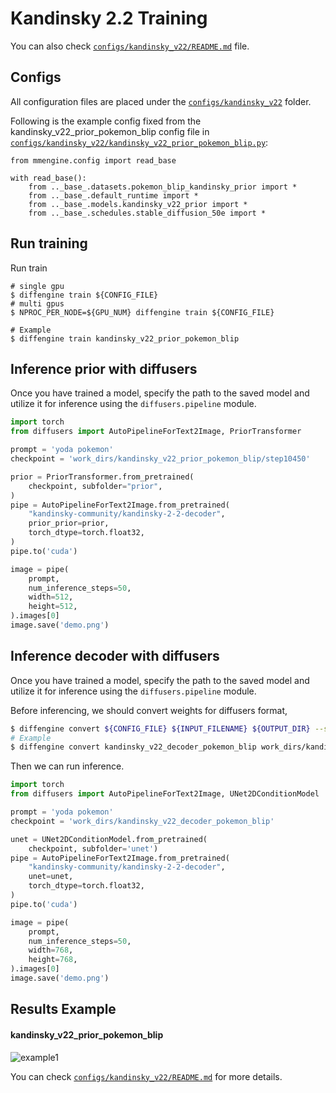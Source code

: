 # Kandinsky 2.2 Training

You can also check [`configs/kandinsky_v22/README.md`](https://github.com/okotaku/diffengine/tree/main/diffengine/configs/kandinsky_v22/README.md) file.

## Configs

All configuration files are placed under the [`configs/kandinsky_v22`](https://github.com/okotaku/diffengine/tree/main/diffengine/configs/kandinsky_v22/) folder.

Following is the example config fixed from the kandinsky_v22_prior_pokemon_blip config file in [`configs/kandinsky_v22/kandinsky_v22_prior_pokemon_blip.py`](https://github.com/okotaku/diffengine/tree/main/diffengine/configs/kandinsky_v22/kandinsky_v22_prior_pokemon_blip.py):

```
from mmengine.config import read_base

with read_base():
    from .._base_.datasets.pokemon_blip_kandinsky_prior import *
    from .._base_.default_runtime import *
    from .._base_.models.kandinsky_v22_prior import *
    from .._base_.schedules.stable_diffusion_50e import *
```

## Run training

Run train

```
# single gpu
$ diffengine train ${CONFIG_FILE}
# multi gpus
$ NPROC_PER_NODE=${GPU_NUM} diffengine train ${CONFIG_FILE}

# Example
$ diffengine train kandinsky_v22_prior_pokemon_blip
```

## Inference prior with diffusers

Once you have trained a model, specify the path to the saved model and utilize it for inference using the `diffusers.pipeline` module.

```py
import torch
from diffusers import AutoPipelineForText2Image, PriorTransformer

prompt = 'yoda pokemon'
checkpoint = 'work_dirs/kandinsky_v22_prior_pokemon_blip/step10450'

prior = PriorTransformer.from_pretrained(
    checkpoint, subfolder="prior",
)
pipe = AutoPipelineForText2Image.from_pretrained(
    "kandinsky-community/kandinsky-2-2-decoder",
    prior_prior=prior,
    torch_dtype=torch.float32,
)
pipe.to('cuda')

image = pipe(
    prompt,
    num_inference_steps=50,
    width=512,
    height=512,
).images[0]
image.save('demo.png')
```

## Inference decoder with diffusers

Once you have trained a model, specify the path to the saved model and utilize it for inference using the `diffusers.pipeline` module.

Before inferencing, we should convert weights for diffusers format,

```bash
$ diffengine convert ${CONFIG_FILE} ${INPUT_FILENAME} ${OUTPUT_DIR} --save-keys ${SAVE_KEYS}
# Example
$ diffengine convert kandinsky_v22_decoder_pokemon_blip work_dirs/kandinsky_v22_decoder_pokemon_blip/epoch_50.pth work_dirs/kandinsky_v22_decoder_pokemon_blip --save-keys unet
```

Then we can run inference.

```py
import torch
from diffusers import AutoPipelineForText2Image, UNet2DConditionModel

prompt = 'yoda pokemon'
checkpoint = 'work_dirs/kandinsky_v22_decoder_pokemon_blip'

unet = UNet2DConditionModel.from_pretrained(
    checkpoint, subfolder='unet')
pipe = AutoPipelineForText2Image.from_pretrained(
    "kandinsky-community/kandinsky-2-2-decoder",
    unet=unet,
    torch_dtype=torch.float32,
)
pipe.to('cuda')

image = pipe(
    prompt,
    num_inference_steps=50,
    width=768,
    height=768,
).images[0]
image.save('demo.png')
```

## Results Example

#### kandinsky_v22_prior_pokemon_blip

![example1](https://github.com/okotaku/diffengine/assets/24734142/b709f558-5c03-4235-98d7-fe1c663182b8)

You can check [`configs/kandinsky_v22/README.md`](https://github.com/okotaku/diffengine/tree/main/diffengine/configs/kandinsky_v22/README.md#results-example) for more details.
